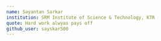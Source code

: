 ```yaml
---
name: Sayantan Sarkar
institution: SRM Institute of Science & Technology, KTR
quote: Hard work alwyas pays off
github_user: sayskar500
---
```

